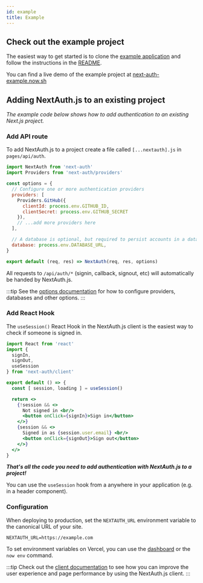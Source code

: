 ```yaml
---
id: example
title: Example
---
```


## Check out the example project

The easiest way to get started is to clone the [example application](https://github.com/iaincollins/next-auth-example) and follow the instructions in the [README](https://github.com/iaincollins/next-auth-example/blob/main/README.md).

You can find a live demo of the example project at [next-auth-example.now.sh](https://next-auth-example.now.sh)

## Adding NextAuth.js to an existing project

*The example code below shows how to add authentication to an existing Next.js project.*

### Add API route

To add NextAuth.js to a project create a file called `[...nextauth].js` in `pages/api/auth`.

```javascript title="pages/api/auth/[...nextauth].js"
import NextAuth from 'next-auth'
import Providers from 'next-auth/providers'

const options = {
  // Configure one or more authentication providers
  providers: [
    Providers.GitHub({
      clientId: process.env.GITHUB_ID,
      clientSecret: process.env.GITHUB_SECRET
    }),
    // ...add more providers here
  ],

  // A database is optional, but required to persist accounts in a database
  database: process.env.DATABASE_URL,
}

export default (req, res) => NextAuth(req, res, options)
```

All requests to `/api/auth/*` (signin, callback, signout, etc) will automatically be handed by NextAuth.js.

:::tip
See the [options documentation](/configuration/options) for how to configure providers, databases and other options.
:::

### Add React Hook

The `useSession()` React Hook in the NextAuth.js client is the easiest way to check if someone is signed in.

```jsx title="pages/index.js"
import React from 'react'
import {
  signIn, 
  signOut,
  useSession
} from 'next-auth/client'

export default () => {
  const [ session, loading ] = useSession()

  return <>
    {!session && <>
      Not signed in <br/>
      <button onClick={signIn}>Sign in</button>
    </>}
    {session && <>
      Signed in as {session.user.email} <br/>
      <button onClick={signOut}>Sign out</button>
    </>}
  </>
}
```

***That's all the code you need to add authentication with NextAuth.js to a project!***

You can use the `useSession` hook from a anywhere in your application (e.g. in a header component).

### Configuration

When deploying to production, set the `NEXTAUTH_URL` environment variable to the canonical URL of your site.

```
NEXTAUTH_URL=https://example.com
```

To set environment variables on Vercel, you can use the [dashboard](https://vercel.com/dashboard) or the `now env` command.

:::tip
Check out the [client documentation](/getting-started/client) to see how you can improve the user experience and page performance by using the NextAuth.js client.
:::
